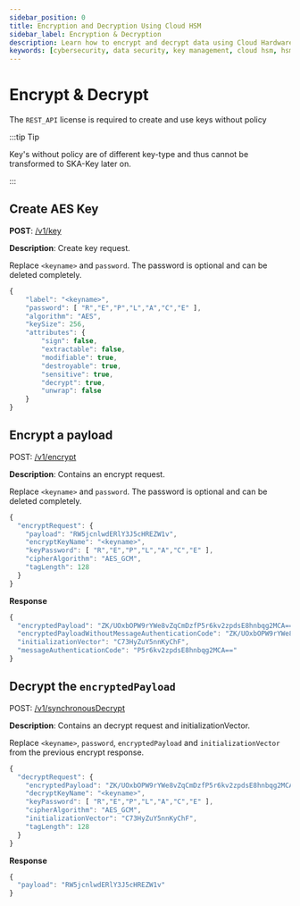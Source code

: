 ```yaml
---
sidebar_position: 0
title: Encryption and Decryption Using Cloud HSM
sidebar_label: Encryption & Decryption
description: Learn how to encrypt and decrypt data using Cloud Hardware Security Modules (HSM).
keywords: [cybersecurity, data security, key management, cloud hsm, hsm key management, hsm cloud, hsm as a service, cloud based hsm, hsm digital signature, hsm services, hsm service, hsm, hardware security module, AES encryption, AES decryption, AES key creation, symmetric encryption, AES_GCM]
---
```


# Encrypt & Decrypt

The `REST_API` license is required to create and use keys without policy

:::tip Tip

Key's without policy are of different key-type and thus cannot be transformed to SKA-Key later on.

:::


## Create AES Key
**POST**: [/v1/key](https://rest-api.cloudshsm.com/swagger-ui/index.html?configUrl=/v3/api-docs/swagger-config#/Keys/createKey)

**Description**: Create key request.

Replace `<keyname>` and `password`. The password is optional and can be deleted completely.

```js
{
    "label": "<keyname>",
    "password": [ "R","E","P","L","A","C","E" ],
    "algorithm": "AES",
    "keySize": 256,
    "attributes": {
        "sign": false,
        "extractable": false,
        "modifiable": true,
        "destroyable": true,
        "sensitive": true,
        "decrypt": true,
        "unwrap": false
    }
}
```

## Encrypt a payload
POST: [/v1/encrypt](https://rest-api.cloudshsm.com/swagger-ui/index.html?configUrl=/v3/api-docs/swagger-config#/Synchronous%20Key%20Operations/encrypt)

**Description**: Contains an encrypt request.

Replace `<keyname>` and `password`. The password is optional and can be deleted completely.
```js
{
  "encryptRequest": {
    "payload": "RW5jcnlwdERlY3J5cHREZW1v",
    "encryptKeyName": "<keyname>",
    "keyPassword": [ "R","E","P","L","A","C","E" ],
    "cipherAlgorithm": "AES_GCM",
    "tagLength": 128
  }
}
```


**Response**

```js
{
  "encryptedPayload": "ZK/UOxbOPW9rYWe8vZqCmDzfP5r6kv2zpdsE8hnbqg2MCA==",
  "encryptedPayloadWithoutMessageAuthenticationCode": "ZK/UOxbOPW9rYWe8vZqCmDzf",
  "initializationVector": "C73HyZuY5nnKyChF",
  "messageAuthenticationCode": "P5r6kv2zpdsE8hnbqg2MCA=="
}
```

## Decrypt the `encryptedPayload`

POST: [/v1/synchronousDecrypt](https://rest-api.cloudshsm.com/swagger-ui/index.html?configUrl=/v3/api-docs/swagger-config#/Synchronous%20Key%20Operations/synchronousDecrypt)

**Description**: Contains an decrypt request and initializationVector.

Replace `<keyname>`, `password`, `encryptedPayload` and `initializationVector` from the previous encrypt response.

```js
{
  "decryptRequest": {
    "encryptedPayload": "ZK/UOxbOPW9rYWe8vZqCmDzfP5r6kv2zpdsE8hnbqg2MCA==",
    "decryptKeyName": "<keyname>",
    "keyPassword": [ "R","E","P","L","A","C","E" ],
    "cipherAlgorithm": "AES_GCM",
    "initializationVector": "C73HyZuY5nnKyChF",
    "tagLength": 128
  }
}
```

**Response**

```js
{
  "payload": "RW5jcnlwdERlY3J5cHREZW1v"
}
```
